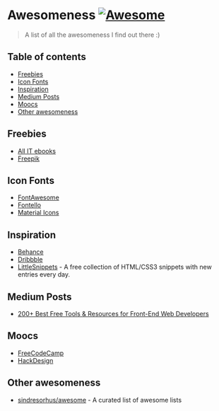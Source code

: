 # Awesomeness [![Awesome](https://cdn.rawgit.com/sindresorhus/awesome/d7305f38d29fed78fa85652e3a63e154dd8e8829/media/badge.svg)](https://github.com/julianorafael/awesomeness)

> A list of all the awesomeness I find out there :)

## Table of contents
- [Freebies](#freebies)
- [Icon Fonts](#icon-fonts)
- [Inspiration](#inspiration)
- [Medium Posts](#medium-posts)
- [Moocs](#moocs)
- [Other awesomeness](#other-awesomeness)

## Freebies
- [All IT ebooks](http://www.allitebooks.com/)
- [Freepik](http://www.freepik.com/)

## Icon Fonts
- [FontAwesome](https://fortawesome.github.io/Font-Awesome/)
- [Fontello](http://fontello.com/)
- [Material Icons](https://design.google.com/icons/)

## Inspiration
- [Behance](https://www.behance.net/)
- [Dribbble](https://dribbble.com/)
- [LittleSnippets](http://littlesnippets.net/) - A free collection of HTML/CSS3 snippets with new entries every day.

## Medium Posts
- [200+ Best Free Tools & Resources for Front-End Web Developers](https://medium.com/@ti_asif/200-best-free-tools-resources-for-front-end-web-developers-3fb3c415a643#.bz4uaonfz)

## Moocs
- [FreeCodeCamp](http://www.freecodecamp.com/)
- [HackDesign](https://hackdesign.org/)

## Other awesomeness
- [sindresorhus/awesome](https://github.com/sindresorhus/awesome) - A curated list of awesome lists
